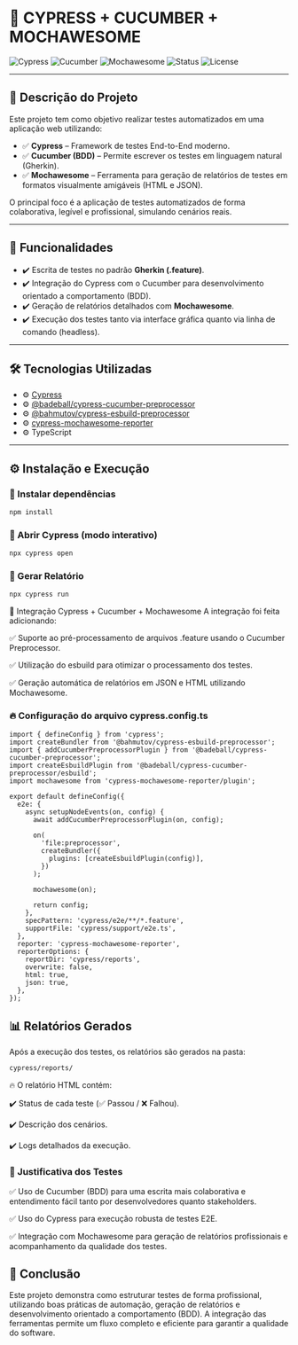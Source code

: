 # 🚀 CYPRESS + CUCUMBER + MOCHAWESOME

![Cypress](https://img.shields.io/badge/Cypress-Testing-brightgreen)
![Cucumber](https://img.shields.io/badge/Cucumber-BDD-blue)
![Mochawesome](https://img.shields.io/badge/Mochawesome-Report-red)
![Status](https://img.shields.io/badge/Status-Working-success)
![License](https://img.shields.io/badge/license-MIT-blue)

---

## 📜 Descrição do Projeto

Este projeto tem como objetivo realizar testes automatizados em uma aplicação web utilizando:

- ✅ **Cypress** – Framework de testes End-to-End moderno.
- ✅ **Cucumber (BDD)** – Permite escrever os testes em linguagem natural (Gherkin).
- ✅ **Mochawesome** – Ferramenta para geração de relatórios de testes em formatos visualmente amigáveis (HTML e JSON).

O principal foco é a aplicação de testes automatizados de forma colaborativa, legível e profissional, simulando cenários reais.

---

## 🚀 Funcionalidades

- ✔️ Escrita de testes no padrão **Gherkin (.feature)**.
- ✔️ Integração do Cypress com o Cucumber para desenvolvimento orientado a comportamento (BDD).
- ✔️ Geração de relatórios detalhados com **Mochawesome**.
- ✔️ Execução dos testes tanto via interface gráfica quanto via linha de comando (headless).

---

## 🛠️ Tecnologias Utilizadas

- ⚙️ [Cypress](https://docs.cypress.io/)
- ⚙️ [@badeball/cypress-cucumber-preprocessor](https://github.com/badeball/cypress-cucumber-preprocessor)
- ⚙️ [@bahmutov/cypress-esbuild-preprocessor](https://github.com/bahmutov/cypress-esbuild-preprocessor)
- ⚙️ [cypress-mochawesome-reporter](https://github.com/LironEr/cypress-mochawesome-reporter)
- ⚙️ TypeScript

---

## ⚙️ Instalação e Execução

### 🔹 Instalar dependências

```bash
npm install
```
### 🔹 Abrir Cypress (modo interativo)

```bash
npx cypress open
```

### 🔹 Gerar Relatório

```bash
npx cypress run
```

🔗 Integração Cypress + Cucumber + Mochawesome
A integração foi feita adicionando:

✅ Suporte ao pré-processamento de arquivos .feature usando o Cucumber Preprocessor.

✅ Utilização do esbuild para otimizar o processamento dos testes.

✅ Geração automática de relatórios em JSON e HTML utilizando Mochawesome.

### 🔥 Configuração do arquivo cypress.config.ts

```
import { defineConfig } from 'cypress';
import createBundler from '@bahmutov/cypress-esbuild-preprocessor';
import { addCucumberPreprocessorPlugin } from '@badeball/cypress-cucumber-preprocessor';
import createEsbuildPlugin from '@badeball/cypress-cucumber-preprocessor/esbuild';
import mochawesome from 'cypress-mochawesome-reporter/plugin';

export default defineConfig({
  e2e: {
    async setupNodeEvents(on, config) {
      await addCucumberPreprocessorPlugin(on, config);

      on(
        'file:preprocessor',
        createBundler({
          plugins: [createEsbuildPlugin(config)],
        })
      );

      mochawesome(on);

      return config;
    },
    specPattern: 'cypress/e2e/**/*.feature',
    supportFile: 'cypress/support/e2e.ts',
  },
  reporter: 'cypress-mochawesome-reporter',
  reporterOptions: {
    reportDir: 'cypress/reports',
    overwrite: false,
    html: true,
    json: true,
  },
});
```
## 📊 Relatórios Gerados
Após a execução dos testes, os relatórios são gerados na pasta:

```bash
cypress/reports/
```

🔥 O relatório HTML contém:

✔️ Status de cada teste (✅ Passou / ❌ Falhou).

✔️ Descrição dos cenários.

✔️ Logs detalhados da execução.

### 🧠 Justificativa dos Testes

✅ Uso de Cucumber (BDD) para uma escrita mais colaborativa e entendimento fácil tanto por desenvolvedores quanto stakeholders.

✅ Uso do Cypress para execução robusta de testes E2E.

✅ Integração com Mochawesome para geração de relatórios profissionais e acompanhamento da qualidade dos testes.

## 🏁 Conclusão

Este projeto demonstra como estruturar testes de forma profissional, utilizando boas práticas de automação, geração de relatórios e desenvolvimento orientado a comportamento (BDD). A integração das ferramentas permite um fluxo completo e eficiente para garantir a qualidade do software.
